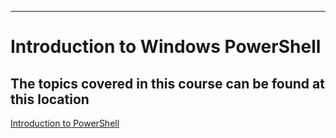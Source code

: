 -----

# Introduction to Windows PowerShell

## The topics covered in this course can be found at this location 

[Introduction to PowerShell](LearningPath.md)


